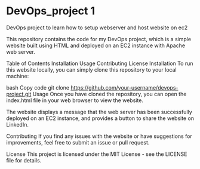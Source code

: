 # DevOps_project 1
DevOps project to learn how to setup webserver and host website on ec2 

This repository contains the code for my DevOps project, which is a simple website built using HTML and deployed on an EC2 instance with Apache web server.

Table of Contents
Installation
Usage
Contributing
License
Installation
To run this website locally, you can simply clone this repository to your local machine:

bash
Copy code
git clone https://github.com/your-username/devops-project.git
Usage
Once you have cloned the repository, you can open the index.html file in your web browser to view the website.

The website displays a message that the web server has been successfully deployed on an EC2 instance, and provides a button to share the website on LinkedIn.

Contributing
If you find any issues with the website or have suggestions for improvements, feel free to submit an issue or pull request.

License
This project is licensed under the MIT License - see the LICENSE file for details.
